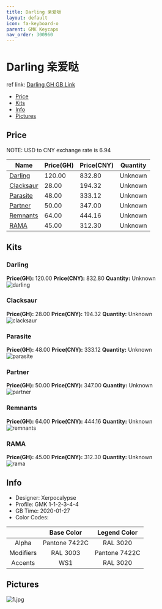 ```yaml
---
title: Darling 亲爱哒
layout: default
icon: fa-keyboard-o
parent: GMK Keycaps
nav_order: 300960
---
```


# Darling 亲爱哒

ref link: [Darling GH GB Link](https://geekhack.org/index.php?topic=104401.0)  
* [Price](#price)  
* [Kits](#kits)  
* [Info](#info)  
* [Pictures](#pictures)  


## Price  
NOTE: USD to CNY exchange rate is 6.94

| Name          | Price(GH)    |  Price(CNY) | Quantity |
| ------------- | ------------ |  ---------- | -------- |
|[Darling](#darling)|120.00|832.80|Unknown|
|[Clacksaur](#clacksaur)|28.00|194.32|Unknown|
|[Parasite](#parasite)|48.00|333.12|Unknown|
|[Partner](#partner)|50.00|347.00|Unknown|
|[Remnants](#remnants)|64.00|444.16|Unknown|
|[RAMA](#rama)|45.00|312.30|Unknown|


## Kits  
### Darling  
**Price(GH):** 120.00    **Price(CNY):** 832.80    **Quantity:** Unknown  
<img src="{{ 'assets/images/gmk-keycaps/darling/kits_pics/darling.jpg' | relative_url }}" alt="darling" class="image featured">

### Clacksaur  
**Price(GH):** 28.00    **Price(CNY):** 194.32    **Quantity:** Unknown  
<img src="{{ 'assets/images/gmk-keycaps/darling/kits_pics/clacksaur.jpg' | relative_url }}" alt="clacksaur" class="image featured">

### Parasite  
**Price(GH):** 48.00    **Price(CNY):** 333.12    **Quantity:** Unknown  
<img src="{{ 'assets/images/gmk-keycaps/darling/kits_pics/parasite.jpg' | relative_url }}" alt="parasite" class="image featured">

### Partner  
**Price(GH):** 50.00    **Price(CNY):** 347.00    **Quantity:** Unknown  
<img src="{{ 'assets/images/gmk-keycaps/darling/kits_pics/partner.jpg' | relative_url }}" alt="partner" class="image featured">

### Remnants  
**Price(GH):** 64.00    **Price(CNY):** 444.16    **Quantity:** Unknown  
<img src="{{ 'assets/images/gmk-keycaps/darling/kits_pics/remnants.jpg' | relative_url }}" alt="remnants" class="image featured">

### RAMA  
**Price(GH):** 45.00    **Price(CNY):** 312.30    **Quantity:** Unknown  
<img src="{{ 'assets/images/gmk-keycaps/darling/kits_pics/rama.png' | relative_url }}" alt="rama" class="image featured">


## Info  
* Designer: Xerpocalypse  
* Profile: GMK 1-1-2-3-4-4  
* GB Time: 2020-01-27  
* Color Codes:  

| |Base Color     | Legend Color
| :-------------: | :-------------: | :------------:
Alpha|Pantone 7422C|RAL 3020
Modifiers|RAL 3003|Pantone 7422C
Accents|WS1|RAL 3020


## Pictures  
<img src="{{ 'assets/images/gmk-keycaps/darling/rendering_pics/1.jpg' | relative_url }}" alt="1.jpg" class="image featured">
